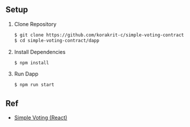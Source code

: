 ## Setup

1. Clone Repository

    ```sh
    $ git clone https://github.com/korakrit-c/simple-voting-contract
    $ cd simple-voting-contract/dapp
    ```

2. Install Dependencies

    ```sh
    $ npm install
    ```

3. Run Dapp

    ```sh
    $ npm run start
    ```
    
 ## Ref
 - [Simple Voting (React)](https://github.com/kulapio/EthereumWorkshop/tree/d29d5ffb9fb63dd2f9f3b20f5471fc8e93e28308/react-simple-voting)
